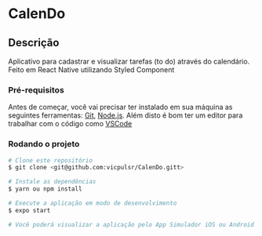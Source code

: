 # CalenDo


## Descrição
Aplicativo para cadastrar e visualizar tarefas (to do) através do calendário. Feito em React Native utilizando Styled Component

### Pré-requisitos

Antes de começar, você vai precisar ter instalado em sua máquina as seguintes ferramentas:
[Git](https://git-scm.com), [Node.js](https://nodejs.org/en/). 
Além disto é bom ter um editor para trabalhar com o código como [VSCode](https://code.visualstudio.com/)

###  Rodando o projeto

```bash
# Clone este repositório
$ git clone <git@github.com:vicpulsr/CalenDo.gitt>

# Instale as dependências
$ yarn ou npm install

# Execute a aplicação em modo de desenvolvimento
$ expo start

# Você poderá visualizar a aplicação pelo App Simulador iOS ou Android ou pelo seu dispositivo físico através do App Expo Go. 
```
